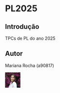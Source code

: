 # PL2025

## Introdução
TPCs de PL do ano 2025

## Autor
Mariana Rocha (a90817)

<img src="photo.png" alt="A90817 - Mariana" width="50">
